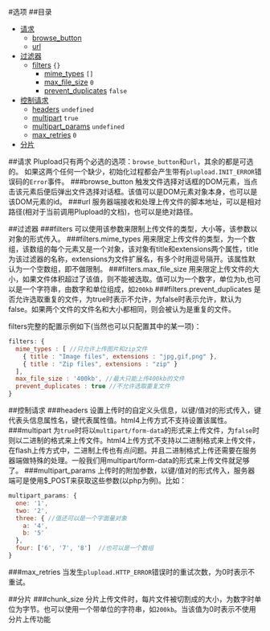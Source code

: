 #选项
##目录
* [请求](#请求)
  * [browse_button](#browse_button)
  * [url](#url)
* [过滤器](#过滤器)
  * [filters](#filters) `{}`
    * [mime_types](#filters.mime_types) `[]`
    * [max_file_size](#filters.max_file_size) `0`
    * [prevent_duplicates](#filters.prevent_duplicates) `false`
* [控制请求](#控制请求)
  * [headers](#headers) `undefined`
  * [multipart](#multipart) `true`
  * [multipart_params](#multipart_params) `undefined`
  * [max_retries](#max_retries) `0`
* [分片](#分片)



##请求
Plupload只有两个必选的选项：`browse_button`和`url`，其余的都是可选的。
如果这两个任何一个缺少，初始化过程都会产生带有`plupload.INIT_ERROR`错误码的`Error`事件。
###browse_button
触发文件选择对话框的DOM元素，当点击该元素后便后弹出文件选择对话框。该值可以是DOM元素对象本身，也可以是该DOM元素的id。
###url
服务器端接收和处理上传文件的脚本地址，可以是相对路径(相对于当前调用Plupload的文档)，也可以是绝对路径。

##过滤器
###filters
可以使用该参数来限制上传文件的类型，大小等，该参数以对象的形式传入。
###filters.mime_types
用来限定上传文件的类型，为一个数组，该数组的每个元素又是一个对象，该对象有title和extensions两个属性，title为该过滤器的名称，extensions为文件扩展名，有多个时用逗号隔开。该属性默认为一个空数组，即不做限制。
###filters.max_file_size
用来限定上传文件的大小，如果文件体积超过了该值，则不能被选取。值可以为一个数字，单位为b,也可以是一个字符串，由数字和单位组成，如`200kb`
###filters.prevent_duplicates
是否允许选取重复的文件，为true时表示不允许，为false时表示允许，默认为false。如果两个文件的文件名和大小都相同，则会被认为是重复的文件。

filters完整的配置示例如下(当然也可以只配置其中的某一项)：
```js
filters: {
  mime_types : [ //只允许上传图片和zip文件
    { title : "Image files", extensions : "jpg,gif,png" }, 
    { title : "Zip files", extensions : "zip" }
  ],
  max_file_size : '400kb', //最大只能上传400kb的文件
  prevent_duplicates : true //不允许选取重复文件
}
```
##控制请求
###headers
设置上传时的自定义头信息，以键/值对的形式传入，键代表头信息属性名，键代表属性值。html4上传方式不支持设置该属性。
###multipart
为`true`时将以`multipart/form-data`的形式来上传文件，为`false`时则以二进制的格式来上传文件。html4上传方式不支持以二进制格式来上传文件，在flash上传方式中，二进制上传也有点问题。并且二进制格式上传还需要在服务器端做特殊的处理。一般我们用multipart/form-data的形式来上传文件就足够了。
###multipart_params
上传时的附加参数，以键/值对的形式传入，服务器端可是使用$_POST来获取这些参数(以php为例)。比如：
```js
multipart_params: {
  one: '1',
  two: '2',
  three: { //值还可以是一个字面量对象
    a: '4',
    b: '5'
  },
  four: ['6', '7', '8']  //也可以是一个数组
}
```
###max_retries
当发生`plupload.HTTP_ERROR`错误时的重试次数，为0时表示不重试。

##分片
###chunk_size
分片上传文件时，每片文件被切割成的大小，为数字时单位为字节。也可以使用一个带单位的字符串，如`200kb`。当该值为0时表示不使用分片上传功能
